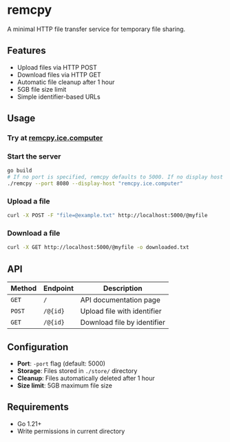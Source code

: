 # remcpy

A minimal HTTP file transfer service for temporary file sharing.

## Features

- Upload files via HTTP POST
- Download files via HTTP GET
- Automatic file cleanup after 1 hour
- 5GB file size limit
- Simple identifier-based URLs

## Usage

### Try at [remcpy.ice.computer](https://remcpy.ice.computer)

### Start the server

```bash
go build
# If no port is specified, remcpy defaults to 5000. If no display host is provided, remcpy defaults to remcpy.ice.computer
./remcpy --port 8080 --display-host "remcpy.ice.computer"
```

### Upload a file

```bash
curl -X POST -F "file=@example.txt" http://localhost:5000/@myfile
```

### Download a file

```bash
curl -X GET http://localhost:5000/@myfile -o downloaded.txt
```

## API

| Method | Endpoint | Description |
|--------|----------|-------------|
| `GET` | `/` | API documentation page |
| `POST` | `/@{id}` | Upload file with identifier |
| `GET` | `/@{id}` | Download file by identifier |

## Configuration

- **Port**: `-port` flag (default: 5000)
- **Storage**: Files stored in `./store/` directory
- **Cleanup**: Files automatically deleted after 1 hour
- **Size limit**: 5GB maximum file size

## Requirements

- Go 1.21+
- Write permissions in current directory
